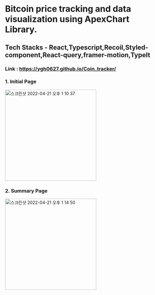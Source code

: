 # Bitcoin price tracking and data visualization using ApexChart Library.

## Tech Stacks - React,Typescript,Recoil,Styled-component,React-query,framer-motion,TypeIt

### Link : https://ygh0627.github.io/Coin_tracker/

### 1. Initial Page
<img width="301" alt="스크린샷 2022-04-21 오후 1 10 37" src="https://user-images.githubusercontent.com/86824978/164370627-a4198a75-97bd-4b28-8226-6bb313b8d9ee.png">

### 2. Summary Page
<img width="301" alt="스크린샷 2022-04-21 오후 1 14 50" src="https://user-images.githubusercontent.com/86824978/164370895-160013da-0da7-435e-a88a-a45e175bc3bc.png">
